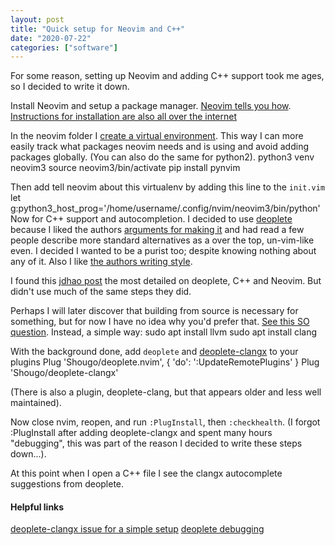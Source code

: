 ```yaml
---
layout: post
title: "Quick setup for Neovim and C++"
date: "2020-07-22"
categories: ["software"]
---
```

For some reason, setting up Neovim and adding C++ support took me ages, so I decided to write it down.

Install Neovim and setup a package manager. [Neovim tells you how](https://github.com/neovim/neovim/wiki/Installing-Neovim#ubuntu). [Instructions for installation are also all over the internet](https://medium.com/better-programming/setting-up-neovim-for-web-development-in-2020-d800de3efacd)

In the neovim folder I [create a virtual environment](https://docs.python.org/3/library/venv.html). This way I can more easily track what packages neovim needs and is using and avoid adding packages globally. (You can also do the same for python2).
    python3 venv neovim3
    source neovim3/bin/activate
    pip install pynvim

Then add tell neovim about this virtualenv by adding this line to the `init.vim`
    let g:python3_host_prog='/home/username/.config/nvim/neovim3/bin/python'
Now for C++ support and autocompletion. I decided to use [deoplete](https://github.com/Shougo/deoplete/) because I liked the authors [arguments for making it](https://github.com/Shougo/deoplete.nvim/blob/master/doc/deoplete.txt#L1990) and had read a few people describe more standard alternatives as a over the top, un-vim-like even. I decided I wanted to be a purist too; despite knowing nothing about any of it. Also I like [the authors writing style](https://github.com/Shougo/deoplete.nvim/blob/master/doc/deoplete.txt#L1973).

I found this [jdhao post](https://jdhao.github.io/2020/04/19/nvim_cpp_and_c_completion/) the most detailed on deoplete, C++ and Neovim. But didn't use much of the same steps they did.

Perhaps I will later discover that building from source is necessary for something, but for now I have no idea why you'd prefer that. [See this SO question](https://stackoverflow.com/a/33573422/6859185). Instead, a simple way:
    sudo apt install llvm
    sudo apt install clang

With the background done, add `deoplete` and [deoplete-clangx](https://github.com/Shougo/deoplete-clangx) to your plugins
      Plug 'Shougo/deoplete.nvim', { 'do': ':UpdateRemotePlugins' }
      Plug 'Shougo/deoplete-clangx'

(There is also a plugin, deoplete-clang, but that appears older and less well maintained).

Now close nvim, reopen, and run `:PlugInstall`, then `:checkhealth`. (I forgot :PlugInstall after adding deoplete-clangx and spent many hours "debugging", this was part of the reason I decided to write these steps down...).

At this point when I open a C++ file I see the clangx autocomplete suggestions from deoplete. 

#### Helpful links
[deoplete-clangx issue for a simple setup](https://github.com/Shougo/deoplete-clangx/issues/8)
[deoplete debugging](https://github.com/Shougo/deoplete.nvim/blob/master/doc/deoplete.txt#L1543)
